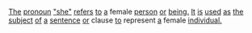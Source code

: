 [The](./the.md) [pronoun](./pronoun.md) ["she"](./she.md) [refers](./refers.md) [to](./to.md) [a](./a.md) female [person](./person.md) [or](./or.md) [being.](./being.md) [It](./it.md) [is](./is.md) [used](./used.md) [as](./as.md) [the](./the.md) [subject](./subject.md) [of](./of.md) [a](./a.md) [sentence](./sentence.md) [or](./or.md) clause [to](./to.md) represent [a](./a.md) female [individual.](./individual.md)